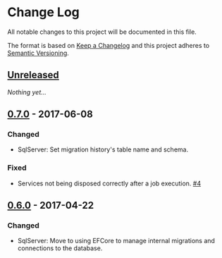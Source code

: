 # Change Log
All notable changes to this project will be documented in this file.

The format is based on [Keep a Changelog](http://keepachangelog.com/)
and this project adheres to [Semantic Versioning](http://semver.org/).

## [Unreleased]
_Nothing yet..._

## [0.7.0] - 2017-06-08
### Changed
- SqlServer: Set migration history's table name and schema.

### Fixed
- Services not being disposed correctly after a job execution. [#4](https://github.com/mrahhal/MR.AspNetCore.Jobs/issues/4)

## [0.6.0] - 2017-04-22
### Changed
- SqlServer: Move to using EFCore to manage internal migrations and connections to the database.

[Unreleased]: https://github.com/mrahhal/MR.AspNetCore.Jobs/compare/0.7.0...HEAD
[0.7.0]: https://github.com/mrahhal/MR.AspNetCore.Jobs/compare/0.6.0...0.7.0
[0.6.0]: https://github.com/mrahhal/MR.AspNetCore.Jobs/compare/0.5.0...0.6.0
